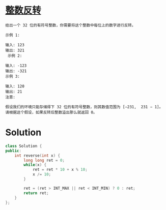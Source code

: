 # [整数反转](https://leetcode-cn.com/problems/reverse-integer/)

```
给出一个 32 位的有符号整数，你需要将这个整数中每位上的数字进行反转。

示例 1:

输入: 123
输出: 321
 示例 2:

输入: -123
输出: -321
示例 3:

输入: 120
输出: 21
注意:

假设我们的环境只能存储得下 32 位的有符号整数，则其数值范围为 [−231,  231 − 1]。请根据这个假设，如果反转后整数溢出那么就返回 0。
```

# Solution

```cpp
class Solution {
public:
    int reverse(int x) {
        long long ret = 0;
        while(x) {
            ret = ret * 10 + x % 10;
            x /= 10;
        }

        ret = (ret > INT_MAX || ret < INT_MIN) ? 0 : ret;
        return ret;
    }
};
```
